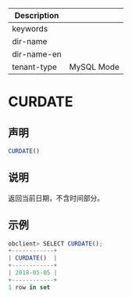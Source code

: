 | Description   |                 |
|---------------|-----------------|
| keywords      |                 |
| dir-name      |                 |
| dir-name-en   |                 |
| tenant-type   | MySQL Mode      |

# CURDATE

## 声明

```javascript
CURDATE()
```

## 说明

返回当前日期，不含时间部分。

## 示例

```javascript
obclient> SELECT CURDATE();
+------------+
| CURDATE()  |
+------------+
| 2018-05-05 |
+------------+
1 row in set
```
